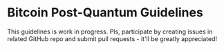 # Bitcoin Post-Quantum Guidelines
This guidelines is work in progress. 
Pls, participate by creating issues in related GitHub repo and submit pull requests - it'll be greatly appreciated! 
